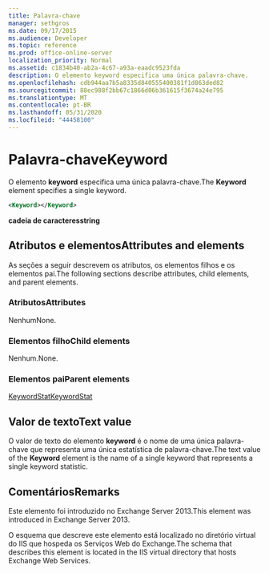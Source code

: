 ```yaml
---
title: Palavra-chave
manager: sethgros
ms.date: 09/17/2015
ms.audience: Developer
ms.topic: reference
ms.prod: office-online-server
localization_priority: Normal
ms.assetid: c1834b40-ab2a-4c67-a93a-eaadc9523fda
description: O elemento keyword especifica uma única palavra-chave.
ms.openlocfilehash: cdb944aa7b5a8335d840555400381f1d863ded82
ms.sourcegitcommit: 88ec988f2bb67c1866d06b361615f3674a24e795
ms.translationtype: MT
ms.contentlocale: pt-BR
ms.lasthandoff: 05/31/2020
ms.locfileid: "44458100"
---
```

# <a name="keyword"></a><span data-ttu-id="04503-103">Palavra-chave</span><span class="sxs-lookup"><span data-stu-id="04503-103">Keyword</span></span>

<span data-ttu-id="04503-104">O elemento **keyword** especifica uma única palavra-chave.</span><span class="sxs-lookup"><span data-stu-id="04503-104">The **Keyword** element specifies a single keyword.</span></span> 
  
```XML
<Keyword></Keyword>
```

 <span data-ttu-id="04503-105">**cadeia de caracteres**</span><span class="sxs-lookup"><span data-stu-id="04503-105">**string**</span></span>
## <a name="attributes-and-elements"></a><span data-ttu-id="04503-106">Atributos e elementos</span><span class="sxs-lookup"><span data-stu-id="04503-106">Attributes and elements</span></span>

<span data-ttu-id="04503-107">As seções a seguir descrevem os atributos, os elementos filhos e os elementos pai.</span><span class="sxs-lookup"><span data-stu-id="04503-107">The following sections describe attributes, child elements, and parent elements.</span></span>
  
### <a name="attributes"></a><span data-ttu-id="04503-108">Atributos</span><span class="sxs-lookup"><span data-stu-id="04503-108">Attributes</span></span>

<span data-ttu-id="04503-109">Nenhum</span><span class="sxs-lookup"><span data-stu-id="04503-109">None.</span></span>
  
### <a name="child-elements"></a><span data-ttu-id="04503-110">Elementos filho</span><span class="sxs-lookup"><span data-stu-id="04503-110">Child elements</span></span>

<span data-ttu-id="04503-111">Nenhum.</span><span class="sxs-lookup"><span data-stu-id="04503-111">None.</span></span>
  
### <a name="parent-elements"></a><span data-ttu-id="04503-112">Elementos pai</span><span class="sxs-lookup"><span data-stu-id="04503-112">Parent elements</span></span>

[<span data-ttu-id="04503-113">KeywordStat</span><span class="sxs-lookup"><span data-stu-id="04503-113">KeywordStat</span></span>](keywordstat.md)
  
## <a name="text-value"></a><span data-ttu-id="04503-114">Valor de texto</span><span class="sxs-lookup"><span data-stu-id="04503-114">Text value</span></span>

<span data-ttu-id="04503-115">O valor de texto do elemento **keyword** é o nome de uma única palavra-chave que representa uma única estatística de palavra-chave.</span><span class="sxs-lookup"><span data-stu-id="04503-115">The text value of the **Keyword** element is the name of a single keyword that represents a single keyword statistic.</span></span> 
  
## <a name="remarks"></a><span data-ttu-id="04503-116">Comentários</span><span class="sxs-lookup"><span data-stu-id="04503-116">Remarks</span></span>

<span data-ttu-id="04503-117">Este elemento foi introduzido no Exchange Server 2013.</span><span class="sxs-lookup"><span data-stu-id="04503-117">This element was introduced in Exchange Server 2013.</span></span>
  
<span data-ttu-id="04503-118">O esquema que descreve este elemento está localizado no diretório virtual do IIS que hospeda os Serviços Web do Exchange.</span><span class="sxs-lookup"><span data-stu-id="04503-118">The schema that describes this element is located in the IIS virtual directory that hosts Exchange Web Services.</span></span>
  

